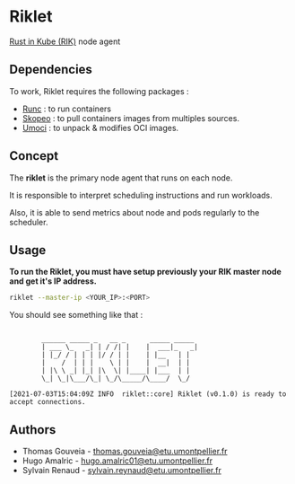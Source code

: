 # Riklet 

[Rust in Kube (RIK)](https://github.com/dev-sys-do/rik) node agent

## Dependencies

To work, Riklet requires the following packages : 

- [Runc](https://github.com/opencontainers/runc) : to run containers
- [Skopeo](https://github.com/containers/skopeo) : to pull containers images from multiples sources.
- [Umoci](https://github.com/opencontainers/umoci) : to unpack & modifies OCI images.

## Concept

The **riklet** is the primary node agent that runs on each node.

It is responsible to interpret scheduling instructions and run workloads.

Also, it is able to send metrics about node and pods regularly to the scheduler.

## Usage

**To run the Riklet, you must have setup previously your RIK master node and get it's IP address.**

```bash
riklet --master-ip <YOUR_IP>:<PORT>
```

You should see something like that : 

```

        ______ _____ _   __ _      _____ _____
        | ___ \_   _| | / /| |    |  ___|_   _|
        | |_/ / | | | |/ / | |    | |__   | |
        |    /  | | |    \ | |    |  __|  | |
        | |\ \ _| |_| |\  \| |____| |___  | |
        \_| \_|\___/\_| \_/\_____/\____/  \_/
        
[2021-07-03T15:04:09Z INFO  riklet::core] Riklet (v0.1.0) is ready to accept connections.
```

## Authors

- Thomas Gouveia - <thomas.gouveia@etu.umontpellier.fr>
- Hugo Amalric - <hugo.amalric01@etu.umontpellier.fr>
- Sylvain Renaud - <sylvain.reynaud@etu.umontpellier.fr>
